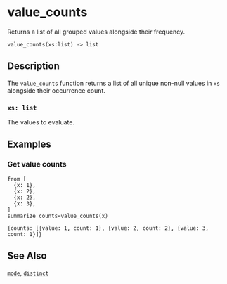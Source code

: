 # value_counts

Returns a list of all grouped values alongside their frequency.

```tql
value_counts(xs:list) -> list
```

## Description

The `value_counts` function returns a list of all unique non-null values in `xs`
alongside their occurrence count.

### `xs: list`

The values to evaluate.

## Examples

### Get value counts

```tql
from [
  {x: 1},
  {x: 2},
  {x: 2},
  {x: 3},
]
summarize counts=value_counts(x)
```

```tql
{counts: [{value: 1, count: 1}, {value: 2, count: 2}, {value: 3, count: 1}]}
```

## See Also

[`mode`](mode.md), [`distinct`](distinct.md)
